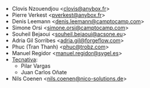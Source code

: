 - Clovis Nzouendjou \<<clovis@anybox.fr>\>
- Pierre Verkest \<<pverkest@anybox.fr>\>
- Denis Leemann \<<denis.leemann@camptocamp.com>\>
- Simone Orsi \<<simone.orsi@camptocamp.com>\>
- Souheil Bejaoui \<<souheil.bejaoui@acsone.eu>\>
- Adria Gil Sorribes \<<adria.gil@forgeflow.com>\>
- Phuc (Tran Thanh) \<<phuc@trobz.com>\>
- Manuel Regidor \<<manuel.regidor@sygel.es>\>
- [Tecnativa](https://www.tecnativa.com):
  - Pilar Vargas
  - Juan Carlos Oñate
- Nils Coenen \<<nils.coenen@nico-solutions.de>\>
